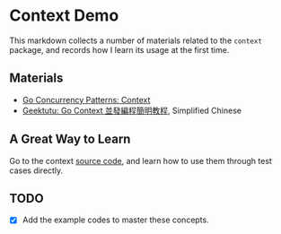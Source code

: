 # Context Demo

This markdown collects a number of materials related to the `context` package, and records how I learn its usage at the first time.

## Materials

- [Go Concurrency Patterns: Context](https://go.dev/blog/context)
- [Geektutu: Go Context 並發編程簡明教程](https://geektutu.com/post/quick-go-context.html), Simplified Chinese

## A Great Way to Learn

Go to the context [source code](https://cs.opensource.google/go/go/+/refs/tags/go1.17.6:src/context/), and learn how to use them through test cases directly.

## TODO

- [x] Add the example codes to master these concepts.
